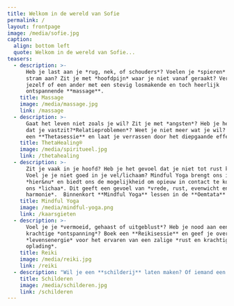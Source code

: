 ```yaml
---
title: Welkom in de wereld van Sofie
permalink: /
layout: frontpage
image: /media/sofie.jpg
caption:
  align: bottom left
  quote: Welkom in de wereld van Sofie...
teasers:
  - description: >-
      Heb je last aan je *rug, nek, of schouders*? Voelen je *spieren* stijf en
      stram aan? Zit je met *hoofdpijn* waar je niet vanaf geraakt? Verwen
      jezelf of een ander met een stevig losmakende en toch heerlijk
      ontspannende **massage**.
    title: Massage
    image: /media/massage.jpg
    link: /massage
  - description: >-
      Gaat het leven niet zoals je wil? Zit je met *angsten*? Heb je het gevoel
      dat je vastzit?*Relatieproblemen*? Weet je niet meer wat je wil? Probeer
      een **Thetasessie** en laat je verrassen door het diepgaande effect.
    title: ThetaHealing®
    image: /media/spiritueel.jpg
    link: /thetahealing
  - description: >-
      Zit je vaak in je hoofd? Heb je het gevoel dat je niet tot rust kan komen?
      Voel je je niet goed in je vel/lichaam? Mindful Yoga brengt ons in het
      *hier&nu* en biedt ons de mogelijkheid om opieuw in contact te komen met
      ons *lichaa*. Dit geeft een gevoel van *vrede, rust, evenwicht en
      harmonie*.  Binnenkort **Mindful Yoga** lessen in de **Oemtata**!
    title: Mindful Yoga
    image: /media/mindful-yoga.png
    link: /kaarsgieten
  - description: >-
      Voel je je *vermoeid, gehaast of uitgeblust*? Heb je nood aan een
      krachtige *ontspanning*? Boek een **Reikisessie** en geef je over aan pure
      *levensenergie* voor het ervaren van een zalige *rust en krachtige
      oplading*.
    title: Reiki
    image: /media/reiki.jpg
    link: /reiki
  - description: "Wil je een **schilderij** laten maken? Of iemand een *origineel cadeau* geven? Wil je graag een verloren dierbare vereeuwigen? \rEen foto, en ik ben vertrokken! "
    title: Schilderen
    image: /media/schilderen.jpg
    link: /schilderen
---
```


